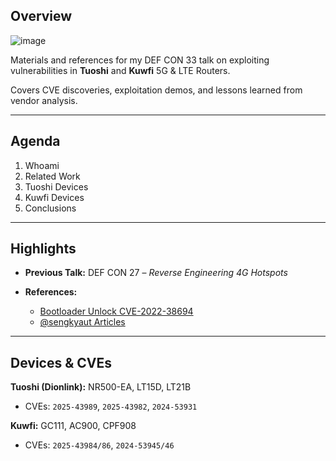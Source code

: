 
##  Overview

<img alt="image" src="https://github.com/user-attachments/assets/fd6899d8-9b7e-4954-a2dd-558e1be77a40" />

Materials and references for my DEF CON 33 talk on exploiting vulnerabilities in **Tuoshi** and **Kuwfi** 5G & LTE Routers.

Covers CVE discoveries, exploitation demos, and lessons learned from vendor analysis.

---

##  Agenda

1. Whoami
2. Related Work
3. Tuoshi Devices
4. Kuwfi Devices
5. Conclusions

---

##  Highlights

* **Previous Talk:** DEF CON 27 – *Reverse Engineering 4G Hotspots*
* **References:**

  * [Bootloader Unlock CVE-2022-38694](https://github.com/TomKing062/CVE-2022-38694_unlock_bootloader/discussions/55)
  * [@sengkyaut Articles](https://medium.com/@sengkyaut)

---

##  Devices & CVEs

**Tuoshi (Dionlink):** NR500-EA, LT15D, LT21B

* CVEs: `2025-43989`, `2025-43982`, `2024-53931`

**Kuwfi:** GC111, AC900, CPF908

* CVEs: `2025-43984/86`, `2024-53945/46`




